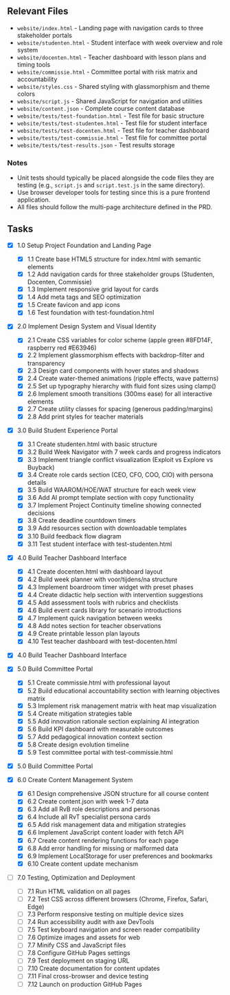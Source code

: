 ## Relevant Files

- `website/index.html` - Landing page with navigation cards to three stakeholder portals
- `website/studenten.html` - Student interface with week overview and role system
- `website/docenten.html` - Teacher dashboard with lesson plans and timing tools
- `website/commissie.html` - Committee portal with risk matrix and accountability
- `website/styles.css` - Shared styling with glassmorphism and theme colors
- `website/script.js` - Shared JavaScript for navigation and utilities
- `website/content.json` - Complete course content database
- `website/tests/test-foundation.html` - Test file for basic structure
- `website/tests/test-studenten.html` - Test file for student interface
- `website/tests/test-docenten.html` - Test file for teacher dashboard
- `website/tests/test-commissie.html` - Test file for committee portal
- `website/tests/test-results.json` - Test results storage

### Notes

- Unit tests should typically be placed alongside the code files they are testing (e.g., `script.js` and `script.test.js` in the same directory).
- Use browser developer tools for testing since this is a pure frontend application.
- All files should follow the multi-page architecture defined in the PRD.

## Tasks

- [x] 1.0 Setup Project Foundation and Landing Page
  - [x] 1.1 Create base HTML5 structure for index.html with semantic elements
  - [x] 1.2 Add navigation cards for three stakeholder groups (Studenten, Docenten, Commissie)
  - [x] 1.3 Implement responsive grid layout for cards
  - [x] 1.4 Add meta tags and SEO optimization
  - [x] 1.5 Create favicon and app icons
  - [x] 1.6 Test foundation with test-foundation.html

- [x] 2.0 Implement Design System and Visual Identity
  - [x] 2.1 Create CSS variables for color scheme (apple green #8FD14F, raspberry red #E63946)
  - [x] 2.2 Implement glassmorphism effects with backdrop-filter and transparency
  - [x] 2.3 Design card components with hover states and shadows
  - [x] 2.4 Create water-themed animations (ripple effects, wave patterns)
  - [x] 2.5 Set up typography hierarchy with fluid font sizes using clamp()
  - [x] 2.6 Implement smooth transitions (300ms ease) for all interactive elements
  - [x] 2.7 Create utility classes for spacing (generous padding/margins)
  - [x] 2.8 Add print styles for teacher materials

- [x] 3.0 Build Student Experience Portal
  - [x] 3.1 Create studenten.html with basic structure
  - [x] 3.2 Build Week Navigator with 7 week cards and progress indicators
  - [x] 3.3 Implement triangle conflict visualization (Exploit vs Explore vs Buyback)
  - [x] 3.4 Create role cards section (CEO, CFO, COO, CIO) with persona details
  - [x] 3.5 Build WAAROM/HOE/WAT structure for each week view
  - [x] 3.6 Add AI prompt template section with copy functionality
  - [x] 3.7 Implement Project Continuity timeline showing connected decisions
  - [x] 3.8 Create deadline countdown timers
  - [x] 3.9 Add resources section with downloadable templates
  - [x] 3.10 Build feedback flow diagram
  - [x] 3.11 Test student interface with test-studenten.html

- [x] 4.0 Build Teacher Dashboard Interface
  - [x] 4.1 Create docenten.html with dashboard layout
  - [x] 4.2 Build week planner with voor/tijdens/na structure
  - [x] 4.3 Implement boardroom timer widget with preset phases
  - [x] 4.4 Create didactic help section with intervention suggestions
  - [x] 4.5 Add assessment tools with rubrics and checklists
  - [x] 4.6 Build event cards library for scenario introductions
  - [x] 4.7 Implement quick navigation between weeks
  - [x] 4.8 Add notes section for teacher observations
  - [x] 4.9 Create printable lesson plan layouts
  - [x] 4.10 Test teacher dashboard with test-docenten.html

- [x] 4.0 Build Teacher Dashboard Interface

- [x] 5.0 Build Committee Portal
  - [x] 5.1 Create commissie.html with professional layout
  - [x] 5.2 Build educational accountability section with learning objectives matrix
  - [x] 5.3 Implement risk management matrix with heat map visualization
  - [x] 5.4 Create mitigation strategies table
  - [x] 5.5 Add innovation rationale section explaining AI integration
  - [x] 5.6 Build KPI dashboard with measurable outcomes
  - [x] 5.7 Add pedagogical innovation context section
  - [x] 5.8 Create design evolution timeline
  - [x] 5.9 Test committee portal with test-commissie.html

- [x] 5.0 Build Committee Portal

- [x] 6.0 Create Content Management System
  - [x] 6.1 Design comprehensive JSON structure for all course content
  - [x] 6.2 Create content.json with week 1-7 data
  - [x] 6.3 Add all RvB role descriptions and personas
  - [x] 6.4 Include all RvT specialist persona cards
  - [x] 6.5 Add risk management data and mitigation strategies
  - [x] 6.6 Implement JavaScript content loader with fetch API
  - [x] 6.7 Create content rendering functions for each page
  - [x] 6.8 Add error handling for missing or malformed data
  - [x] 6.9 Implement LocalStorage for user preferences and bookmarks
  - [x] 6.10 Create content update mechanism

- [ ] 7.0 Testing, Optimization and Deployment
  - [ ] 7.1 Run HTML validation on all pages
  - [ ] 7.2 Test CSS across different browsers (Chrome, Firefox, Safari, Edge)
  - [ ] 7.3 Perform responsive testing on multiple device sizes
  - [ ] 7.4 Run accessibility audit with axe DevTools
  - [ ] 7.5 Test keyboard navigation and screen reader compatibility
  - [ ] 7.6 Optimize images and assets for web
  - [ ] 7.7 Minify CSS and JavaScript files
  - [ ] 7.8 Configure GitHub Pages settings
  - [ ] 7.9 Test deployment on staging URL
  - [ ] 7.10 Create documentation for content updates
  - [ ] 7.11 Final cross-browser and device testing
  - [ ] 7.12 Launch on production GitHub Pages